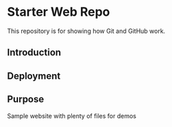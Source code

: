 # Starter Web Repo

This repository is for showing how Git and GitHub work.

## Introduction 

## Deployment

## Purpose

Sample website with plenty of files for demos